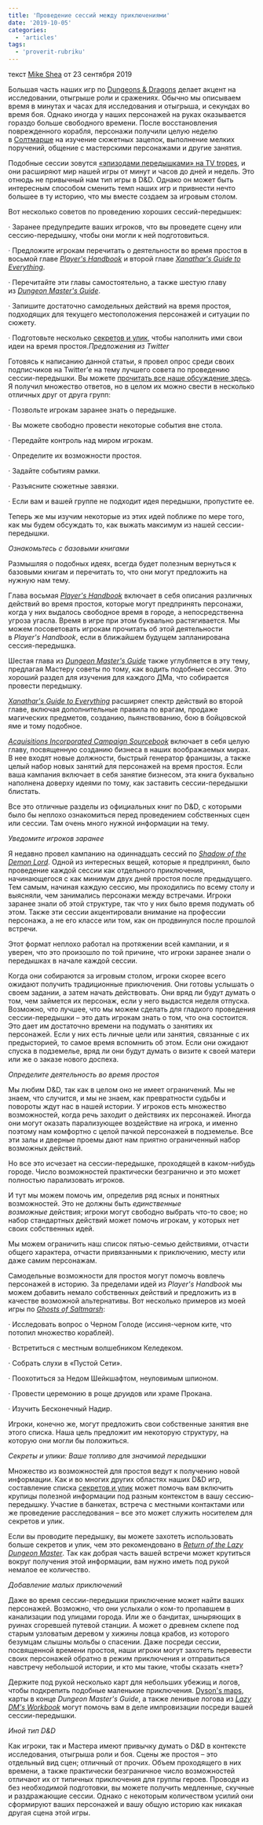 ```yaml
---
title: 'Проведение сессий между приключениями'
date: '2019-10-05'
categories:
  - 'articles'
tags:
  - 'proverit-rubriku'
---
```


текст [Mike Shea](https://vk.com/away.php?to=http%3A%2F%2Fmikeshea.net%2FAbout_Mike_Shea.html) от 23 сентября 2019

Большая часть наших игр по [Dungeons & Dragons](https://vk.com/away.php?to=https%3A%2F%2Fwww.amazon.com%2FPlayers-Handbook-Dungeons-Dragons-Wizards%2Fdp%2F0786965606%2Fref%3Das_sl_pc_ss_til%3Ftag%3Dslyflourish-20%26amp%3BlinkCode%3Dw01%26amp%3BlinkId%3DBRA3KRG36IN5H3YC%26amp%3BcreativeASIN%3D0786965606) делает акцент на исследовании, отыгрыше роли и сражениях. Обычно мы описываем время в минутах и часах для исследования и отыгрыша, и секундах во время боя. Однако иногда у наших персонажей на руках оказывается гораздо больше свободного времени. После восстановления поврежденного корабля, персонажи получили целую неделю в [Солтмарше](https://vk.com/away.php?to=https%3A%2F%2Famzn.to%2F31Fh1DY) на изучение сюжетных зацепок, выполнение мелких поручений, общение с мастерскими персонажами и другие занятия.

Подобные сессии зовутся [«эпизодами передышками» на TV tropes](https://vk.com/away.php?to=https%3A%2F%2Ftvtropes.org%2Fpmwiki%2Fpmwiki.php%2FMain%2FBreatherEpisode), и они расширяют мир нашей игры от минут и часов до дней и недель. Это отнюдь не привычный нам тип игры в D&D. Однако он может быть интересным способом сменить темп наших игр и привнести нечто большее в ту историю, что мы вместе создаем за игровым столом.

Вот несколько советов по проведению хороших сессий-передышек:

· Заранее предупредите ваших игроков, что вы проведете сцену или сессию-передышку, чтобы они могли к ней подготовиться.

· Предложите игрокам перечитать о деятельности во время простоя в восьмой главе *[Player's Handbook](https://vk.com/away.php?to=https%3A%2F%2Fwww.amazon.com%2FPlayers-Handbook-Dungeons-Dragons-Wizards%2Fdp%2F0786965606%2Fref%3Das_sl_pc_ss_til%3Ftag%3Dslyflourish-20%26amp%3BlinkCode%3Dw01%26amp%3BlinkId%3DBRA3KRG36IN5H3YC%26amp%3BcreativeASIN%3D0786965606)* и второй главе *[Xanathar's Guide to Everything](https://vk.com/away.php?to=http%3A%2F%2Famzn.to%2F2AAyMYa)*.

· Перечитайте эти главы самостоятельно, а также шестую главу из *[Dungeon Master's Guide](https://vk.com/away.php?to=https%3A%2F%2Fwww.amazon.com%2FDungeon-Masters-Guide-Core-Rulebook%2Fdp%2F0786965622%2Fref%3Das_sl_pc_ss_til%3Ftag%3Dslyflourish-20%26amp%3BlinkCode%3Dw01%26amp%3BlinkId%3D5UQGH4F76XZIJEU2%26amp%3BcreativeASIN%3D0786965622)*.

· Запишите достаточно самодельных действий на время простоя, подходящих для текущего местоположения персонажей и ситуации по сюжету.

· Подготовьте несколько [секретов и улик](https://vk.com/away.php?to=http%3A%2F%2Fslyflourish.com%2Fsharing_secrets.html), чтобы наполнить ими свои идеи на время простоя._Предложения из Twitter_

Готовясь к написанию данной статьи, я провел опрос среди своих подписчиков на Twitter’е на тему лучшего совета по проведению сессии-передышки. Вы можете [прочитать все наше обсуждение здесь](https://vk.com/away.php?to=https%3A%2F%2Ftwitter.com%2FSlyFlourish%2Fstatus%2F1161823934968401921). Я получил множество ответов, но в целом их можно свести в несколько отличных друг от друга групп:

· Позвольте игрокам заранее знать о передышке.

· Вы можете свободно провести некоторые события вне стола.

· Передайте контроль над миром игрокам.

· Определите их возможности простоя.

· Задайте событиям рамки.

· Разъясните сюжетные завязки.

· Если вам и вашей группе не подходит идея передышки, пропустите ее.

Теперь же мы изучим некоторые из этих идей поближе по мере того, как мы будем обсуждать то, как выжать максимум из нашей сессии-передышки.

_Ознакомьтесь с базовыми книгами_

Размышляя о подобных идеях, всегда будет полезным вернуться к базовыми книгам и перечитать то, что они могут предложить на нужную нам тему.

Глава восьмая *[Player's Handbook](https://vk.com/away.php?to=https%3A%2F%2Fwww.amazon.com%2FPlayers-Handbook-Dungeons-Dragons-Wizards%2Fdp%2F0786965606%2Fref%3Das_sl_pc_ss_til%3Ftag%3Dslyflourish-20%26amp%3BlinkCode%3Dw01%26amp%3BlinkId%3DBRA3KRG36IN5H3YC%26amp%3BcreativeASIN%3D0786965606)* включает в себя описания различных действий во время простоя, которые могут предпринять персонажи, когда у них выдалось свободное время в городе, а непосредственна угроза угасла. Время в игре при этом буквально растягивается. Мы можем посоветовать игрокам прочитать об этой деятельности в *Player's Handbook*, если в ближайшем будущем запланирована сессия-передышка.

Шестая глава из *[Dungeon Master's Guide](https://vk.com/away.php?to=https%3A%2F%2Fwww.amazon.com%2FDungeon-Masters-Guide-Core-Rulebook%2Fdp%2F0786965622%2Fref%3Das_sl_pc_ss_til%3Ftag%3Dslyflourish-20%26amp%3BlinkCode%3Dw01%26amp%3BlinkId%3D5UQGH4F76XZIJEU2%26amp%3BcreativeASIN%3D0786965622)* также углубляется в эту тему, предлагая Мастеру советы по тому, как водить подобные сессии. Это хороший раздел для изучения для каждого ДМа, что собирается провести передышку.

*[Xanathar's Guide to Everything](https://vk.com/away.php?to=http%3A%2F%2Famzn.to%2F2AAyMYa)* расширяет спектр действий во второй главе, включая дополнительные правила по врагам, продаже магических предметов, созданию, пьянствованию, бою в бойцовской яме и тому подобное.

*[Acquisitions Incorporated Campaign Sourcebook](https://vk.com/away.php?to=https%3A%2F%2Famzn.to%2F2kypIQq)* включает в себя целую главу, посвященную созданию бизнеса в наших воображаемых мирах. В нее входят новые должности, быстрый генератор франшизы, а также целый набор новых занятий для персонажей на время простоя. Если ваша кампания включает в себя занятие бизнесом, эта книга буквально наполнена доверху идеями по тому, как заставить сессии-передышки блистать.

Все это отличные разделы из официальных книг по D&D, с которыми было бы неплохо ознакомиться перед проведением собственных сцен или сессии. Там очень много нужной информации на тему.

_Уведомите игроков заранее_

Я недавно провел кампанию на одиннадцать сессий по *[Shadow of the Demon Lord](https://vk.com/away.php?to=https%3A%2F%2Fwww.drivethrurpg.com%2Fproduct%2F155572%2FShadow-of-the-Demon-Lord%3Faffiliate_id%3D70406)*. Одной из интересных вещей, которые я предпринял, было проведение каждой сессии как отдельного приключения, начинающегося с как минимум двух дней простоя после предыдущего. Тем самым, начиная каждую сессию, мы проходились по всему столу и выясняли, чем занимались персонажи между встречами. Игроки заранее знали об этой структуре, так что у них было время подумать об этом. Также эти сессии акцентировали внимание на профессии персонажа, а не его классе или том, как он продвинулся после прошлой встречи.

Этот формат неплохо работал на протяжении всей кампании, и я уверен, что это произошло по той причине, что игроки заранее знали о передышках в начале каждой сессии.

Когда они собираются за игровым столом, игроки скорее всего ожидают получить традиционные приключения. Они готовы услышать о своем задании, а затем начать действовать. Они вряд ли будут думать о том, чем займется их персонаж, если у него выдастся неделя отпуска. Возможно, что лучшее, что мы можем сделать для гладкого проведения сессии-передышки – это дать игрокам знать о том, что она состоится. Это дает им достаточно времени на подумать о занятиях их персонажей. Если у них есть личные цели или занятия, связанные с их предысторией, то самое время вспомнить об этом. Если они ожидают спуска в подземелье, вряд ли они будут думать о визите к своей матери или же о заказе нового доспеха.

_Определите деятельность во время простоя_

Мы любим D&D, так как в целом оно не имеет ограничений. Мы не знаем, что случится, и мы не знаем, как превратности судьбы и повороты ждут нас в нашей истории. У игроков есть множество возможностей, когда речь заходит о действиях их персонажей. Иногда они могут оказать парализующее воздействие на игрока, и именно поэтому нам комфортно с целой пачкой персонажей в подземелье. Все эти залы и дверные проемы дают нам приятно ограниченный набор возможных действий.

Но все это исчезает на сессии-передышке, проходящей в каком-нибудь городе. Число возможностей практически безгранично и это может полностью парализовать игроков.

И тут мы можем помочь им, определив ряд ясных и понятных возможностей. Это не должны быть *единственные возможные* действия; игроки могут свободно выбрать что-то свое; но набор стандартных действий может помочь игрокам, у которых нет своих собственных идей.

Мы можем ограничить наш список пятью-семью действиями, отчасти общего характера, отчасти привязанными к приключению, месту или даже самим персонажам.

Самодельные возможности для простоя могут помочь вовлечь персонажей в историю. За пределами идей из *Player's Handbook* мы можем добавить немало собственных действий и предложить из в качестве возможной альтернативы. Вот несколько примеров из моей игры по *[Ghosts of Saltmarsh](https://vk.com/away.php?to=https%3A%2F%2Famzn.to%2F31Fh1DY)*:

· Исследовать вопрос о Черном Голоде (иссиня-черном ките, что потопил множество кораблей).

· Встретиться с местным волшебником Келедеком.

· Собрать слухи в «Пустой Сети».

· Поохотиться за Недом Шейкшафтом, неуловимым шпионом.

· Провести церемонию в роще друидов или храме Прокана.

· Изучить Бесконечный Надир.

Игроки, конечно же, могут предложить свои собственные занятия вне этого списка. Наша цель предложит им некоторую структуру, на которую они могли бы положиться.

_Секреты и улики: Ваше топливо для значимой передышки_

Множество из возможностей для простоя ведут к получению новой информации. Как и во многих других областях наших D&D игр, составление списка [секретов и улик](https://vk.com/away.php?to=http%3A%2F%2Fslyflourish.com%2Fsharing_secrets.html) может помочь вам включить крупицы полезной информации под разным контекстом в вашу сессию-передышку. Участие в банкетах, встреча с местными контактами или же проведение расследования – все это может служить носителем для секретов и улик.

Если вы проводите передышку, вы можете захотеть использовать больше секретов и улик, чем это рекомендовано в *[Return of the Lazy Dungeon Master](https://vk.com/away.php?to=http%3A%2F%2Fslyflourish.com%2Freturnofthelazydm%2Findex.html)*. Так как добрая часть вашей встречи может крутиться вокруг получения этой информации, вам нужно иметь под рукой немалое ее количество.

_Добавление малых приключений_

Даже во время сессии-передышки приключение может найти ваших персонажей. Возможно, что они услыхали о ком-то пропавшем в канализации под улицами города. Или же о бандитах, шныряющих в руинах сгоревшей путевой станции. А может о древнем склепе под старым узловатым деревом у хижины ловца крабов, из которого безумцам слышны мольбы о спасении. Даже посреди сессии, посвященной времени простоя, наши игроки могут захотеть перевести своих персонажей обратно в режим приключения и отправиться навстречу небольшой истории, и кто мы такие, чтобы сказать «нет»?

Держите под рукой несколько карт для небольших убежищ и логов, чтобы подкрепить подобные маленькие приключения. [Dyson's maps](https://vk.com/away.php?to=https%3A%2F%2Fdysonlogos.blog%2Fmaps%2F), карты в конце *Dungeon Master's Guide*, а также ленивые логова из *[Lazy DM's Workbook](https://vk.com/away.php?to=http%3A%2F%2Fslyflourish.com%2Flazydmsworkbook%2F)* могут помочь вам в деле импровизации посреди вашей сессии-передышки.

_Иной тип D&D_

Как игроки, так и Мастера имеют привычку думать о D&D в контексте исследования, отыгрыша роли и боя. Сцены же простоя – это отдельный вид сцен; отличный от прочих. Объем проходящего в них времени, а также практически безграничное число возможностей отличают их от типичных приключения для группы героев. Проводя из без необходимой подготовки, вы можете получить медленные, скучные и раздражающие сессии. Однако с некоторым количеством усилий они сформируют ваших персонажей и вашу общую историю как никакая другая сцена этой игры.
